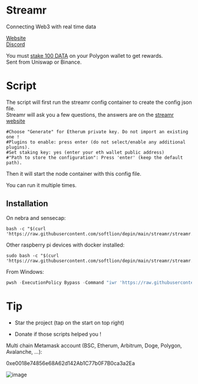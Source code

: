 # Streamr

Connecting Web3 with real time data

[Website](https://streamr.network/)  
[Discord](https://discord.gg/gZAm8P7hK8)

You must [stake 100 DATA](https://streamr.network/stake-and-earn/) on your Polygon wallet to get rewards.  
Sent from Uniswap or Binance.

# Script

The script will first run the streamr config container to create the config json file.  
Streamr will ask you a few questions, the answers are on the [streamr website](https://docs.streamr.network/node-runners/run-a-node/)

```
#Choose "Generate" for Etherum private key. Do not import an existing one !
#Plugins to enable: press enter (do not select/enable any additional plugins).
#Set staking key: yes (enter your eth wallet public address)
#"Path to store the configuration": Press 'enter' (keep the default path).
```

Then it will start the node container with this config file.

You can run it multiple times.

## Installation

On nebra and sensecap:

```shell
bash -c "$(curl 'https://raw.githubusercontent.com/softlion/depin/main/streamr/streamr.sh')"
```

Other raspberry pi devices with docker installed:
```shell
sudo bash -c "$(curl 'https://raw.githubusercontent.com/softlion/depin/main/streamr/streamr.sh')"
```

From Windows:
```powershell
pwsh -ExecutionPolicy Bypass -Command "iwr 'https://raw.githubusercontent.com/softlion/depin/main/streamr/streamr.ps1' | iex"
```

# Tip

* Star the project (tap on the start on top right)

* Donate if those scripts helped you !  

Multi chain Metamask account (BSC, Etherum, Arbitrum, Doge, Polygon, Avalanche, ...):

0xe0018e74856e68A62d142Ab1C77b0F7B0ca3a2Ea

![image](https://github.com/softlion/defli/assets/190756/9d4f1589-5f7f-46f4-ae0d-1190d2e22762)
